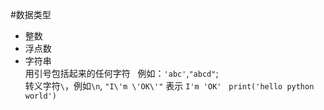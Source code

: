 #数据类型

- 整数
- 浮点数
- 字符串  
用引号包括起来的任何字符   例如：`'abc'`,`"abcd"`;   
转义字符`\`，例如`\n`, `"I\'m \'OK\'"` 表示 `I'm 'OK'`  
`print('hello python world')`
